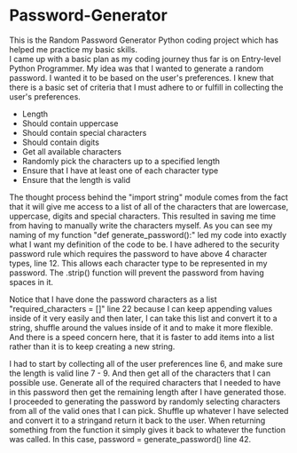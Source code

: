 # Password-Generator
This is the Random Password Generator Python coding project which has helped me practice my basic skills.  
I came up with a basic plan as my coding journey thus far is on Entry-level Python Programmer. My idea was that I wanted to generate a random password. I wanted it to be based on the user's preferences. I knew that there is a basic set of criteria that I must adhere to or fulfill in collecting the user's preferences.
- Length
- Should contain uppercase
- Should contain special characters
- Should contain digits
- Get all available characters
- Randomly pick the characters up to a specified length
- Ensure that I have at least one of each character type
- Ensure that the length is valid

The thought process behind the "import string" module comes from the fact that it will give me access to a list of all of the characters that are lowercase, uppercase, digits and special characters. This resulted in saving me time from having to manually write the characters myself. As you can see my naming of my function "def generate_password():" led my code into exactly what I want my definition of the code to be. I have adhered to the security password rule which requires the password to have above 4 character types, line 12. This allows each character type to be represented in my password. The .strip() function will prevent the password from having spaces in it. 

Notice that I have done the password characters as a list "required_characters = []" line 22 because I can keep appending values inside of it very easily and then later, I can take this list and convert it to a string, shuffle around the values inside of it and to make it more flexible. And there is a speed concern here, that it is faster to add items into a list rather than it is to keep creating a new string. 

I had to start by collecting all of the user preferences line 6, and make sure the length is valid line 7 - 9. And then get all of the characters that I can possible use. Generate all of the required characters that I needed to have in this password then get the remaining length after I have generated those. I proceeded to generating the password by randomly selecting characters from all of the valid ones that I can pick. Shuffle up whatever I have selected and convert it to a stringand return it back to the user. When returning something from the function it simply gives it back to whatever the function was called. In this case, password = generate_password() line 42. 
